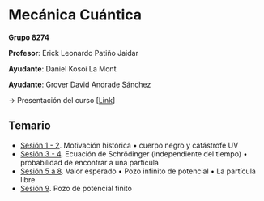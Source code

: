 # Mecánica Cuántica

**Grupo 8274**

**Profesor**: Erick Leonardo Patiño Jaidar

**Ayudante**: Daniel Kosoi La Mont

**Ayudante**: Grover David Andrade Sánchez

→ Presentación del curso [[Link](https://www.fciencias.unam.mx/docencia/horarios/presentacion/347050)]

## Temario
- [Sesión 1 - 2](/Mecánica%20Cuántica/Sesión%201%20-%202.pdf). Motivación histórica • cuerpo negro y catástrofe UV
- [Sesión 3 - 4](/Mecánica%20Cuántica/Sesión%203%20-%204.pdf). Ecuación de Schrӧdinger (independiente del tiempo) • probabilidad de encontrar a una partícula
- [Sesión 5 a 8](/Mecánica%20Cuántica/Sesión%205%20a%208.pdf). Valor esperado • Pozo infinito de potencial • La partícula libre
- [Sesión 9](/Mecánica%20Cuántica/Sesión%205%20a%208.pdf). Pozo de potencial finito
